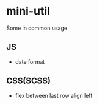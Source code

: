 # mini-util
Some in common usage

## JS
- date format

## CSS(SCSS)
- flex between last row align left
